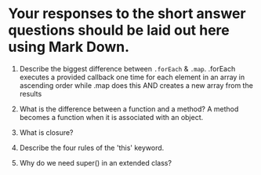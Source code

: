 # Your responses to the short answer questions should be laid out here using Mark Down.
1. Describe the biggest difference between `.forEach` & `.map`.
.forEach executes a provided callback one time for each element in an array in ascending order while .map does this AND creates a new array from the results
2. What is the difference between a function and a method?
A method becomes a function when it is associated with an object.
3. What is closure?

4. Describe the four rules of the 'this' keyword.
5. Why do we need super() in an extended class?
